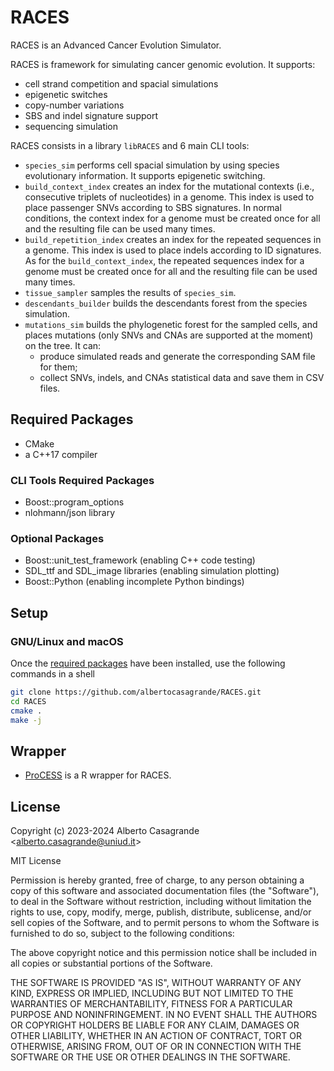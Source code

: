 # RACES
RACES is an Advanced Cancer Evolution Simulator.

RACES is framework for simulating cancer genomic evolution. It supports:
-   cell strand competition and spacial simulations
-   epigenetic switches
-   copy-number variations
-   SBS and indel signature support
-   sequencing simulation

RACES consists in a library `libRACES` and 6 main CLI tools:
-   `species_sim` performs cell spacial simulation by using species evolutionary information. It supports epigenetic switching.
-   `build_context_index` creates an index for the mutational contexts (i.e., consecutive triplets of nucleotides) in a genome. 
    This index is used to place passenger SNVs according to SBS signatures. In normal conditions, the context index for a
    genome must be created once for all and the resulting file can be used many times.
-   `build_repetition_index` creates an index for the repeated sequences in a genome. This index is used to place indels according
    to ID signatures. As for the `build_context_index`, the repeated sequences index for a genome must be created once for all and
    the resulting file can be used many times.
-   `tissue_sampler` samples the results of `species_sim`.
-   `descendants_builder` builds the descendants forest from the species simulation.
-   `mutations_sim` builds the phylogenetic forest for the sampled cells, and places mutations (only SNVs and CNAs are supported at the moment) on the tree. It can:
    *   produce simulated reads and generate the corresponding SAM file for them;
    *   collect SNVs, indels, and CNAs statistical data and save them in CSV files.

## Required Packages
-   CMake
-   a C++17 compiler

### CLI Tools Required Packages
-   Boost::program_options
-   nlohmann/json library

### Optional Packages
-   Boost::unit_test_framework (enabling C++ code testing)
-   SDL_ttf and SDL_image libraries (enabling simulation plotting)
-   Boost::Python (enabling incomplete Python bindings)

## Setup

### GNU/Linux and macOS

Once the [required packages](#required-packages) have been installed, use the following commands in a shell

```bash
git clone https://github.com/albertocasagrande/RACES.git
cd RACES
cmake .
make -j
```

## Wrapper

-  [ProCESS](https://caravagnalab.github.io/ProCESS/index.html) is a R wrapper for RACES.

## License

Copyright (c) 2023-2024
Alberto Casagrande <[alberto.casagrande@uniud.it](mailto:alberto.casagrande@uniud.it)>

MIT License

Permission is hereby granted, free of charge, to any person obtaining a copy
of this software and associated documentation files (the "Software"), to deal
in the Software without restriction, including without limitation the rights
to use, copy, modify, merge, publish, distribute, sublicense, and/or sell
copies of the Software, and to permit persons to whom the Software is
furnished to do so, subject to the following conditions:
 
The above copyright notice and this permission notice shall be included in all
copies or substantial portions of the Software.

THE SOFTWARE IS PROVIDED "AS IS", WITHOUT WARRANTY OF ANY KIND, EXPRESS OR
IMPLIED, INCLUDING BUT NOT LIMITED TO THE WARRANTIES OF MERCHANTABILITY,
FITNESS FOR A PARTICULAR PURPOSE AND NONINFRINGEMENT. IN NO EVENT SHALL THE
AUTHORS OR COPYRIGHT HOLDERS BE LIABLE FOR ANY CLAIM, DAMAGES OR OTHER
LIABILITY, WHETHER IN AN ACTION OF CONTRACT, TORT OR OTHERWISE, ARISING FROM,
OUT OF OR IN CONNECTION WITH THE SOFTWARE OR THE USE OR OTHER DEALINGS IN THE
SOFTWARE.


